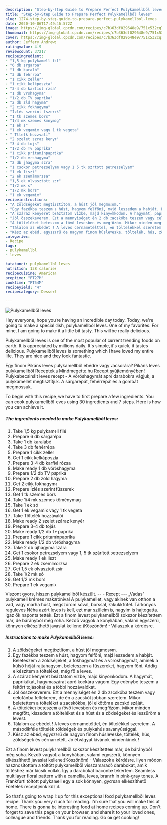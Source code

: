 ```yaml
---
description: "Step-by-Step Guide to Prepare Perfect Pulykamellből leves"
title: "Step-by-Step Guide to Prepare Perfect Pulykamellből leves"
slug: 1274-step-by-step-guide-to-prepare-perfect-pulykamellbol-leves
date: 2020-10-06T17:49:46.572Z
image: https://img-global.cpcdn.com/recipes/c7b363df029648e9/751x532cq70/pulykamellbol-leves-recept-foto.jpg
thumbnail: https://img-global.cpcdn.com/recipes/c7b363df029648e9/751x532cq70/pulykamellbol-leves-recept-foto.jpg
cover: https://img-global.cpcdn.com/recipes/c7b363df029648e9/751x532cq70/pulykamellbol-leves-recept-foto.jpg
author: Jeffery Andrews
ratingvalue: 4.9
reviewcount: 37217
recipeingredient:
- "1,5 kg pulykamell fil"
- "6 db srgarpa"
- "1 db karalb"
- "3 db fehrrpa"
- "1 cikk zeller"
- "1 cikk kelkposzta"
- "3-4 db karfiol rzsa"
- "1 db vrshagyma"
- "1/2 db TV paprika"
- "2 db zld hagyma"
- "2 cikk fokhagyma"
- "Ízlés szerint fszerek"
- "1 tk szemes bors"
- "1/4 mk szemes kmnymag"
- "1 ek s"
- "1 ek vegamix vagy 1 tk vegeta"
- " Tltelk hozzvali"
- "2 szelet szraz kenyr"
- "3-4 db tojs"
- "1/2 db Tv paprika"
- "1 cikk pritaminpaprika"
- "1/2 db vrshagyma"
- "2 db jhagyma szra"
- "1 csokor petrezselyem vagy 1 5 tk szrtott petrezselyem"
- "1 ek liszt"
- "2 ek zsemlmorzsa"
- "1,5 ek olvasztott zsr"
- "1/2 mk s"
- "1/2 mk bors"
- "1 ek vegamix"
recipeinstructions:
- "A zöldségeket megtisztítom, a húst jól megmosom."
- "Egy fazékba teszem a húst, hagyom felfőni, majd leszedem a habját. Beleteszem a zöldségeket, a fokhagymát és a vöröshagymát, aminek a külső héját rajtahagyom, beleteszem a fűszereket, hagyom főni. Addig elkészítem a tölteléket, még fő a leves."
- "A száraz kenyeret beáztatom vízbe, majd kinyomkodom. A hagymát, paprikákat, hagymaszárat apró kockára vágom. Egy edénybe teszem a feltört tojásokat és a többi hozzávalókat."
- "Jól összekeverem. Ezt a mennyiséget én 2 db zacskóba teszem vagy celofánba feltekerem, de én a zacskót jobban szeretem. Mikor beletettem a tölteléket a zacskókba, jól elkötöm a zacskó száját."
- "A tölteléket beteszem a fövő levesben és megfőzöm. Mikor minden megfőtt, kiszedem a tölteléket és a húst és a zöldségeket és leszűröm a levest."
- "Tálalom az ebédet ! A leves cérnametélttel, én töltelékkel szeretem. A másodikféle töltelék zöldségek és pulykahús savanyúsággal."
- "Kész az ebéd, egyszerű de nagyon finom húsleveske, töltelék, hús, zöldségek és cérnametélt. Jó étvágyat kívánok mindenkinek !"
categories:
- Recipe
tags:
- pulykamellbl
- leves

katakunci: pulykamellbl leves 
nutrition: 138 calories
recipecuisine: American
preptime: "PT27M"
cooktime: "PT54M"
recipeyield: "4"
recipecategory: Dessert

---
```



![Pulykamellből leves](https://img-global.cpcdn.com/recipes/c7b363df029648e9/751x532cq70/pulykamellbol-leves-recept-foto.jpg)

Hey everyone, hope you're having an incredible day today. Today, we're going to make a special dish, pulykamellből leves. One of my favorites. For mine, I am going to make it a little bit tasty. This will be really delicious.

Pulykamellből leves is one of the most popular of current trending foods on earth. It is appreciated by millions daily. It's simple, it's quick, it tastes delicious. Pulykamellből leves is something which I have loved my entire life. They are nice and they look fantastic.

Egy finom Pikáns leves pulykamellből ebédre vagy vacsorára? Pikáns leves pulykamellből Receptek a Mindmegette.hu Recept gyűjteményében! Pulykabecsinált leves recept - A vöröshagymát apró darabokra vágjuk, a pulykamellet megtisztítjuk. A sárgarépát, fehérrépát és a gombát megmossuk.


To begin with this recipe, we have to first prepare a few ingredients. You can cook pulykamellből leves using 30 ingredients and 7 steps. Here is how you can achieve it.

<!--inarticleads1-->

##### The ingredients needed to make Pulykamellből leves:

1. Take 1,5 kg pulykamell filé
1. Prepare 6 db sárgarépa
1. Take 1 db karalábé
1. Take 3 db fehérrépa
1. Prepare 1 cikk zeller
1. Get 1 cikk kelkáposzta
1. Prepare 3-4 db karfiol rózsa
1. Make ready 1 db vöröshagyma
1. Prepare 1/2 db TV paprika
1. Prepare 2 db zöld hagyma
1. Get 2 cikk fokhagyma
1. Prepare Ízlés szerint fűszerek
1. Get 1 tk szemes bors
1. Take 1/4 mk szemes köménymag
1. Take 1 ek só
1. Get 1 ek vegamix vagy 1 tk vegeta
1. Take  Töltelék hozzávalói
1. Make ready 2 szelet száraz kenyér
1. Prepare 3-4 db tojás
1. Make ready 1/2 db Tv paprika
1. Prepare 1 cikk pritaminpaprika
1. Make ready 1/2 db vöröshagyma
1. Take 2 db újhagyma szára
1. Get 1 csokor petrezselyem vagy 1, 5 tk szárított petrezselyem
1. Make ready 1 ek liszt
1. Prepare 2 ek zsemlmorzsa
1. Get 1,5 ek olvasztott zsír
1. Take 1/2 mk só
1. Get 1/2 mk bors
1. Prepare 1 ek vegamix


Viszont gyors, hiszen pulykamellből készült. -- - Recept --- „Vadas&#34; pulykamell krémes makarónival A pulykamellet, vagy akinek van otthon a vad, vagy marha húst, megszórom sóval, borssal, kakukkfűfel. Tárkonyos raguleves Néha azért leves is kell, ezt már szüleim is, nagyim is hajtogatta. igaz ők naponta tették. Ezt a finom levest pulykamellből sokszor készítettem már, de bárányból még soha. Kezdő vagyok a konyhában, valami egyszerű, könnyen elkészíthető javaslat kellene:)Köszönöm! - Válaszok a kérdésre. 

<!--inarticleads2-->

##### Instructions to make Pulykamellből leves:

1. A zöldségeket megtisztítom, a húst jól megmosom.
1. Egy fazékba teszem a húst, hagyom felfőni, majd leszedem a habját. Beleteszem a zöldségeket, a fokhagymát és a vöröshagymát, aminek a külső héját rajtahagyom, beleteszem a fűszereket, hagyom főni. Addig elkészítem a tölteléket, még fő a leves.
1. A száraz kenyeret beáztatom vízbe, majd kinyomkodom. A hagymát, paprikákat, hagymaszárat apró kockára vágom. Egy edénybe teszem a feltört tojásokat és a többi hozzávalókat.
1. Jól összekeverem. Ezt a mennyiséget én 2 db zacskóba teszem vagy celofánba feltekerem, de én a zacskót jobban szeretem. Mikor beletettem a tölteléket a zacskókba, jól elkötöm a zacskó száját.
1. A tölteléket beteszem a fövő levesben és megfőzöm. Mikor minden megfőtt, kiszedem a tölteléket és a húst és a zöldségeket és leszűröm a levest.
1. Tálalom az ebédet ! A leves cérnametélttel, én töltelékkel szeretem. A másodikféle töltelék zöldségek és pulykahús savanyúsággal.
1. Kész az ebéd, egyszerű de nagyon finom húsleveske, töltelék, hús, zöldségek és cérnametélt. Jó étvágyat kívánok mindenkinek !


Ezt a finom levest pulykamellből sokszor készítettem már, de bárányból még soha. Kezdő vagyok a konyhában, valami egyszerű, könnyen elkészíthető javaslat kellene:)Köszönöm! - Válaszok a kérdésre. Ilyen módon hasznosítottam a töltött pulykamellből visszamaradó darabokat, amik töltéshez már kicsik voltak. Így a darabokat baconbe tekertem. Seamless multilayer floral pattern with a camellia, leves, branch in pink-gray tones. A Frankfurti töltött pulykamell egy a sok könnyen, gyorsan elkészíthető Főételek receptjeink közül. 

So that's going to wrap it up for this exceptional food pulykamellből leves recipe. Thank you very much for reading. I'm sure that you will make this at home. There is gonna be interesting food at home recipes coming up. Don't forget to save this page on your browser, and share it to your loved ones, colleague and friends. Thank you for reading. Go on get cooking!

